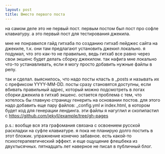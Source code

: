 ```yaml
---
layout: post
title: Вместо первого поста
---
```


на самом деле это не первый пост. первым постом был пост про софле клавиатуру. а это первый пост для тестирования джекила.

мне не понравился гайд гитхаба по созданию гитхаб пейджес сайта на джекиле, т.к. они там предлагают установить джекил локально. 
я подумал, что это как-то не правильно, ведь гитхаб все равно через свои экшенс будет делать сборку джекилом. 
так нафига мне локально что-то устанавливать, если я могу просто добавить нужные файлы в репу.

так и сделал. выяснилось, что надо посты класть в _posts и называть их с префиксом YYYY-MM-DD. 
посты сразу становятся доступны, если вбивать правильный адрес, который можно подсмотреть в логах сборки
джекила в гитхаб экшенс. остается проблема с тем, что хотелось бы главную страницу генерить на основании
постов. для этого надо добавить еще пару файлов: _config.yml и index.html, в котором будет код для генерации лендинга.
эти файлы я нагуглил и скопипастил с https://github.com/jekyll/example/tree/gh-pages

p.s.: вообще вся эта графомания связана с освоением русской раскладки на суфле клавиатуре. я пока не планирую
долго постить в этот бложик. упражнение конечно забавное. есть какой-то психотерапевтический эффект. и еще ощущение
флешбека из двухтысячных. пятнадцать лет наверное не писал в публичный блог.
